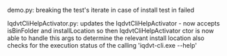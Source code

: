 demo.py:
    breaking the test's iterate in case of install test in failed

IqdvtCliHelpActivator.py:
    updates the IqdvtCliHelpActivator - now accepts isBinFolder and installLocation
    so then IqdvtCliHelpActivator ctor is now able to handle this args to determine the relevant install location
    also checks for the execution status of the calling 'iqdvt-cli.exe --help'
    